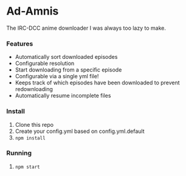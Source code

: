 # Ad-Amnis

The IRC-DCC anime downloader I was always too lazy to make.

### Features

* Automatically sort downloaded episodes
* Configurable resolution
* Start downloading from a specific episode
* Configurable via a single yml file!
* Keeps track of which episodes have been downloaded to prevent redownloading
* Automatically resume incomplete files

### Install

1. Clone this repo
2. Create your config.yml based on config.yml.default
3. `npm install`

### Running

1. `npm start`
